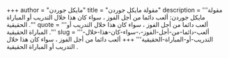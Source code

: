 +++
author = "مايكل جوردن"
title = "مقولة مايكل جوردن"
description = '''مقولة مايكل جوردن: ألعب دائما من أجل الفوز ، سواء كان هذا خلال التدريب أو المباراة الحقيقية .'''
quote = '''ألعب دائما من أجل الفوز ، سواء كان هذا خلال التدريب أو المباراة الحقيقية .'''
slug = '''ألعب-دائما-من-أجل-الفوز-،-سواء-كان-هذا-خلال-التدريب-أو-المباراة-الحقيقية'''
+++
ألعب دائما من أجل الفوز ، سواء كان هذا خلال التدريب أو المباراة الحقيقية .
